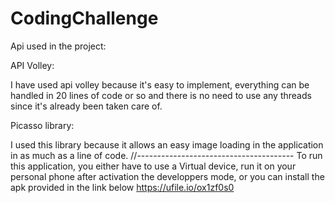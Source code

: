 # CodingChallenge
Api used in the project:

API Volley:

I have used api volley because it's easy to implement, everything can be handled in 20 lines of code or so and there is no need to use any threads since it's already been taken care of.

Picasso library:

I used this library because it allows an easy image loading in the application in as much as a line of code.
//---------------------------------------
To run this application, you either have to use a Virtual device, run it on your personal phone after activation the developpers mode, or you can install the apk provided in the link below
https://ufile.io/ox1zf0s0
